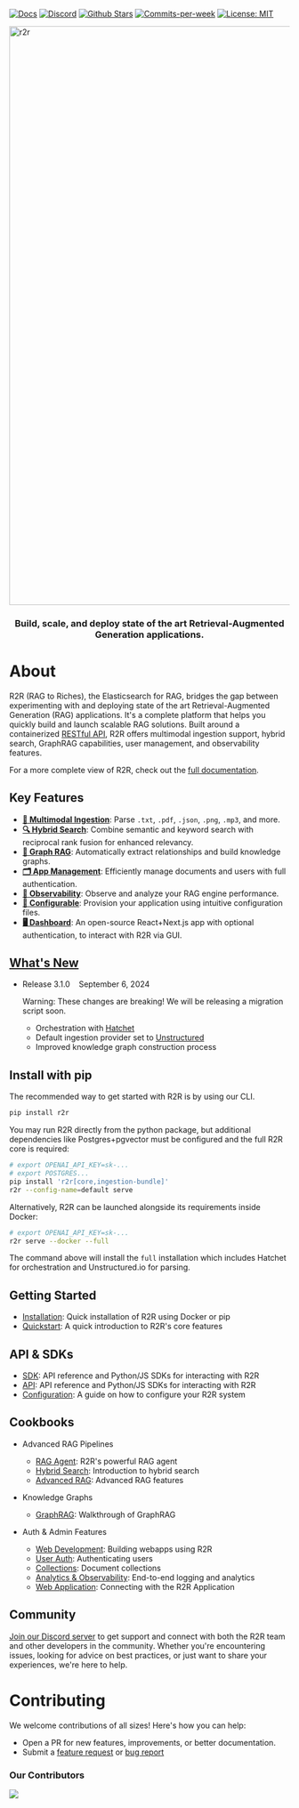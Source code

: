 <p align="left">
  <a href="https://r2r-docs.sciphi.ai"><img src="https://img.shields.io/badge/docs.sciphi.ai-3F16E4" alt="Docs"></a>
  <a href="https://discord.gg/p6KqD2kjtB"><img src="https://img.shields.io/discord/1120774652915105934?style=social&logo=discord" alt="Discord"></a>
  <a href="https://github.com/SciPhi-AI"><img src="https://img.shields.io/github/stars/SciPhi-AI/R2R" alt="Github Stars"></a>
  <a href="https://github.com/SciPhi-AI/R2R/pulse"><img src="https://img.shields.io/github/commit-activity/w/SciPhi-AI/R2R" alt="Commits-per-week"></a>
  <a href="https://opensource.org/licenses/MIT"><img src="https://img.shields.io/badge/License-MIT-purple.svg" alt="License: MIT"></a>
</p>

<img width="1041" alt="r2r" src="https://github.com/user-attachments/assets/b6ee6a78-5d37-496d-ae10-ce18eee7a1d6">
<h3 align="center">
Build, scale, and deploy state of the art Retrieval-Augmented Generation applications.
</h3>

# About
R2R (RAG to Riches), the Elasticsearch for RAG, bridges the gap between experimenting with and deploying state of the art Retrieval-Augmented Generation (RAG) applications. It's a complete platform that helps you quickly build and launch scalable RAG solutions. Built around a containerized [RESTful API](https://r2r-docs.sciphi.ai/api-reference/introduction), R2R offers multimodal ingestion support, hybrid search, GraphRAG capabilities, user management, and observability features.

For a more complete view of R2R, check out the [full documentation](https://r2r-docs.sciphi.ai/).

## Key Features
- [**📁 Multimodal Ingestion**](https://r2r-docs.sciphi.ai/documentation/configuration/ingestion/overview): Parse `.txt`, `.pdf`, `.json`, `.png`, `.mp3`, and more.
- [**🔍 Hybrid Search**](https://r2r-docs.sciphi.ai/cookbooks/hybrid-search): Combine semantic and keyword search with reciprocal rank fusion for enhanced relevancy.
- [**🔗 Graph RAG**](https://r2r-docs.sciphi.ai/cookbooks/graphrag): Automatically extract relationships and build knowledge graphs.
- [**🗂️ App Management**](https://r2r-docs.sciphi.ai/cookbooks/user-auth): Efficiently manage documents and users with full authentication.
- [**🔭 Observability**](https://r2r-docs.sciphi.ai/cookbooks/observability): Observe and analyze your RAG engine performance.
- [**🧩 Configurable**](https://r2r-docs.sciphi.ai/documentation/configuration/introduction): Provision your application using intuitive configuration files.
- [**🖥️ Dashboard**](https://github.com/SciPhi-AI/R2R-Dashboard): An open-source React+Next.js app with optional authentication, to interact with R2R via GUI.


## [What's New](https://r2r-docs.sciphi.ai/introduction/whats-new)

- Release 3.1.0&nbsp;&nbsp;&nbsp;&nbsp;September 6, 2024&nbsp;&nbsp;&nbsp;&nbsp;

  Warning: These changes are breaking! We will be releasing a migration script soon.
  - Orchestration with [Hatchet](https://github.com/hatchet-dev/hatchet)
  - Default ingestion provider set to [Unstructured](https://docs.unstructured.io/welcome)
  - Improved knowledge graph construction process


## Install with pip
The recommended way to get started with R2R is by using our CLI.

```bash
pip install r2r
```


You may run R2R directly from the python package, but additional dependencies like Postgres+pgvector must be configured and the full R2R core is required:

```bash
# export OPENAI_API_KEY=sk-...
# export POSTGRES...
pip install 'r2r[core,ingestion-bundle]'
r2r --config-name=default serve
```

Alternatively, R2R can be launched alongside its requirements inside Docker:

```bash
# export OPENAI_API_KEY=sk-...
r2r serve --docker --full
```

The command above will install the `full` installation which includes Hatchet for orchestration and Unstructured.io for parsing.


## Getting Started

- [Installation](https://r2r-docs.sciphi.ai/documentation/installation): Quick installation of R2R using Docker or pip
- [Quickstart](https://r2r-docs.sciphi.ai/documentation/quickstart): A quick introduction to R2R's core features

## API & SDKs

- [SDK](https://r2r-docs.sciphi.ai/documentation/python-sdk): API reference and Python/JS SDKs for interacting with R2R
- [API](https://r2r-docs.sciphi.ai/api-reference/introduction): API reference and Python/JS SDKs for interacting with R2R
- [Configuration](https://r2r-docs.sciphi.ai/documentation/configuration/introduction): A guide on how to configure your R2R system

## Cookbooks

- Advanced RAG Pipelines
  - [RAG Agent](https://r2r-docs.sciphi.ai/cookbooks/agent): R2R's powerful RAG agent
  - [Hybrid Search](https://r2r-docs.sciphi.ai/cookbooks/hybrid-search): Introduction to hybrid search
  - [Advanced RAG](https://r2r-docs.sciphi.ai/cookbooks/advanced-rag): Advanced RAG features

- Knowledge Graphs
  - [GraphRAG](https://r2r-docs.sciphi.ai/cookbooks/graphrag): Walkthrough of GraphRAG

- Auth & Admin Features
  - [Web Development](https://r2r-docs.sciphi.ai/cookbooks/web-dev): Building webapps using R2R
  - [User Auth](https://r2r-docs.sciphi.ai/cookbooks/user-auth): Authenticating users
  - [Collections](https://r2r-docs.sciphi.ai/cookbooks/collections): Document collections
  - [Analytics & Observability](https://r2r-docs.sciphi.ai/cookbooks/observability): End-to-end logging and analytics
  - [Web Application](https://r2r-docs.sciphi.ai/cookbooks/application): Connecting with the R2R Application

## Community

[Join our Discord server](https://discord.gg/p6KqD2kjtB) to get support and connect with both the R2R team and other developers in the community. Whether you're encountering issues, looking for advice on best practices, or just want to share your experiences, we're here to help.

# Contributing

We welcome contributions of all sizes! Here's how you can help:

- Open a PR for new features, improvements, or better documentation.
- Submit a [feature request](https://github.com/SciPhi-AI/R2R/issues/new?assignees=&labels=&projects=&template=feature_request.md&title=) or [bug report](https://github.com/SciPhi-AI/R2R/issues/new?assignees=&labels=&projects=&template=bug_report.md&title=)

### Our Contributors
<a href="https://github.com/SciPhi-AI/R2R/graphs/contributors">
  <img src="https://contrib.rocks/image?repo=SciPhi-AI/R2R" />
</a>

